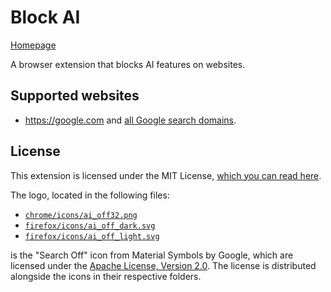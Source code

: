# Block AI

[Homepage](https://www.jameskerrane.com/block-ai)

A browser extension that blocks AI features on websites.

## Supported websites

- https://google.com and [all Google search domains](https://www.google.com/supported_domains).

## License

This extension is licensed under the MIT License, [which you can read here](LICENSE).

The logo, located in the following files:

- [`chrome/icons/ai_off32.png`](chrome/icons/ai_off32.png)
- [`firefox/icons/ai_off_dark.svg`](firefox/icons/ai_off_dark.svg)
- [`firefox/icons/ai_off_light.svg`](firefox/icons/ai_off_light.svg)

is the "Search Off" icon from Material Symbols by Google, which are licensed under the [Apache License, Version 2.0](https://www.apache.org/licenses/LICENSE-2.0.html). The license is distributed alongside the icons in their respective folders.
